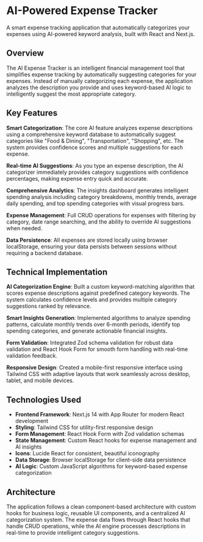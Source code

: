 # AI-Powered Expense Tracker

A smart expense tracking application that automatically categorizes your expenses using AI-powered keyword analysis, built with React and Next.js.

## Overview

The AI Expense Tracker is an intelligent financial management tool that simplifies expense tracking by automatically suggesting categories for your expenses. Instead of manually categorizing each expense, the application analyzes the description you provide and uses keyword-based AI logic to intelligently suggest the most appropriate category.

## Key Features

**Smart Categorization**: The core AI feature analyzes expense descriptions using a comprehensive keyword database to automatically suggest categories like "Food & Dining", "Transportation", "Shopping", etc. The system provides confidence scores and multiple suggestions for each expense.

**Real-time AI Suggestions**: As you type an expense description, the AI categorizer immediately provides category suggestions with confidence percentages, making expense entry quick and accurate.

**Comprehensive Analytics**: The insights dashboard generates intelligent spending analysis including category breakdowns, monthly trends, average daily spending, and top spending categories with visual progress bars.

**Expense Management**: Full CRUD operations for expenses with filtering by category, date range searching, and the ability to override AI suggestions when needed.

**Data Persistence**: All expenses are stored locally using browser localStorage, ensuring your data persists between sessions without requiring a backend database.

## Technical Implementation

**AI Categorization Engine**: Built a custom keyword-matching algorithm that scores expense descriptions against predefined category keywords. The system calculates confidence levels and provides multiple category suggestions ranked by relevance.

**Smart Insights Generation**: Implemented algorithms to analyze spending patterns, calculate monthly trends over 6-month periods, identify top spending categories, and generate actionable financial insights.

**Form Validation**: Integrated Zod schema validation for robust data validation and React Hook Form for smooth form handling with real-time validation feedback.

**Responsive Design**: Created a mobile-first responsive interface using Tailwind CSS with adaptive layouts that work seamlessly across desktop, tablet, and mobile devices.

## Technologies Used

- **Frontend Framework**: Next.js 14 with App Router for modern React development
- **Styling**: Tailwind CSS for utility-first responsive design
- **Form Management**: React Hook Form with Zod validation schemas
- **State Management**: Custom React hooks for expense management and AI insights
- **Icons**: Lucide React for consistent, beautiful iconography
- **Data Storage**: Browser localStorage for client-side data persistence
- **AI Logic**: Custom JavaScript algorithms for keyword-based expense categorization


## Architecture

The application follows a clean component-based architecture with custom hooks for business logic, reusable UI components, and a centralized AI categorization system. The expense data flows through React hooks that handle CRUD operations, while the AI engine processes descriptions in real-time to provide intelligent category suggestions.

